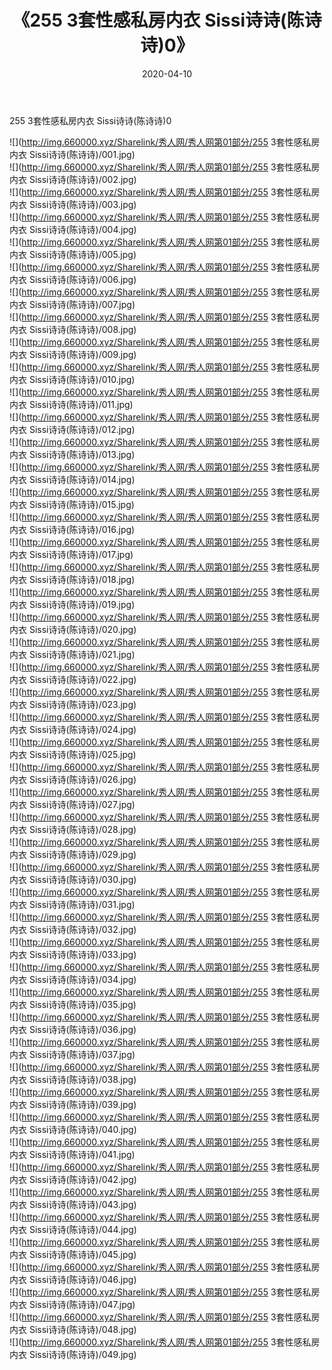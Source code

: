 ﻿---
layout: post
title:  《255 3套性感私房内衣 Sissi诗诗(陈诗诗)0》
date:   2020-04-10
img: http://img.660000.xyz/Sharelink/秀人网/秀人网第01部分/255 3套性感私房内衣 Sissi诗诗(陈诗诗)0/000.jpg
categories: [美女, 清纯, 唯美]
---

255 3套性感私房内衣 Sissi诗诗(陈诗诗)0

  ![](http://img.660000.xyz/Sharelink/秀人网/秀人网第01部分/255 3套性感私房内衣 Sissi诗诗(陈诗诗)/001.jpg) <br> ![](http://img.660000.xyz/Sharelink/秀人网/秀人网第01部分/255 3套性感私房内衣 Sissi诗诗(陈诗诗)/002.jpg) <br> ![](http://img.660000.xyz/Sharelink/秀人网/秀人网第01部分/255 3套性感私房内衣 Sissi诗诗(陈诗诗)/003.jpg) <br> ![](http://img.660000.xyz/Sharelink/秀人网/秀人网第01部分/255 3套性感私房内衣 Sissi诗诗(陈诗诗)/004.jpg) <br> ![](http://img.660000.xyz/Sharelink/秀人网/秀人网第01部分/255 3套性感私房内衣 Sissi诗诗(陈诗诗)/005.jpg) <br> ![](http://img.660000.xyz/Sharelink/秀人网/秀人网第01部分/255 3套性感私房内衣 Sissi诗诗(陈诗诗)/006.jpg) <br> ![](http://img.660000.xyz/Sharelink/秀人网/秀人网第01部分/255 3套性感私房内衣 Sissi诗诗(陈诗诗)/007.jpg) <br> ![](http://img.660000.xyz/Sharelink/秀人网/秀人网第01部分/255 3套性感私房内衣 Sissi诗诗(陈诗诗)/008.jpg) <br> ![](http://img.660000.xyz/Sharelink/秀人网/秀人网第01部分/255 3套性感私房内衣 Sissi诗诗(陈诗诗)/009.jpg) <br> ![](http://img.660000.xyz/Sharelink/秀人网/秀人网第01部分/255 3套性感私房内衣 Sissi诗诗(陈诗诗)/010.jpg) <br> ![](http://img.660000.xyz/Sharelink/秀人网/秀人网第01部分/255 3套性感私房内衣 Sissi诗诗(陈诗诗)/011.jpg) <br> ![](http://img.660000.xyz/Sharelink/秀人网/秀人网第01部分/255 3套性感私房内衣 Sissi诗诗(陈诗诗)/012.jpg) <br> ![](http://img.660000.xyz/Sharelink/秀人网/秀人网第01部分/255 3套性感私房内衣 Sissi诗诗(陈诗诗)/013.jpg) <br> ![](http://img.660000.xyz/Sharelink/秀人网/秀人网第01部分/255 3套性感私房内衣 Sissi诗诗(陈诗诗)/014.jpg) <br> ![](http://img.660000.xyz/Sharelink/秀人网/秀人网第01部分/255 3套性感私房内衣 Sissi诗诗(陈诗诗)/015.jpg) <br> ![](http://img.660000.xyz/Sharelink/秀人网/秀人网第01部分/255 3套性感私房内衣 Sissi诗诗(陈诗诗)/016.jpg) <br> ![](http://img.660000.xyz/Sharelink/秀人网/秀人网第01部分/255 3套性感私房内衣 Sissi诗诗(陈诗诗)/017.jpg) <br> ![](http://img.660000.xyz/Sharelink/秀人网/秀人网第01部分/255 3套性感私房内衣 Sissi诗诗(陈诗诗)/018.jpg) <br> ![](http://img.660000.xyz/Sharelink/秀人网/秀人网第01部分/255 3套性感私房内衣 Sissi诗诗(陈诗诗)/019.jpg) <br> ![](http://img.660000.xyz/Sharelink/秀人网/秀人网第01部分/255 3套性感私房内衣 Sissi诗诗(陈诗诗)/020.jpg) <br> ![](http://img.660000.xyz/Sharelink/秀人网/秀人网第01部分/255 3套性感私房内衣 Sissi诗诗(陈诗诗)/021.jpg) <br> ![](http://img.660000.xyz/Sharelink/秀人网/秀人网第01部分/255 3套性感私房内衣 Sissi诗诗(陈诗诗)/022.jpg) <br> ![](http://img.660000.xyz/Sharelink/秀人网/秀人网第01部分/255 3套性感私房内衣 Sissi诗诗(陈诗诗)/023.jpg) <br> ![](http://img.660000.xyz/Sharelink/秀人网/秀人网第01部分/255 3套性感私房内衣 Sissi诗诗(陈诗诗)/024.jpg) <br> ![](http://img.660000.xyz/Sharelink/秀人网/秀人网第01部分/255 3套性感私房内衣 Sissi诗诗(陈诗诗)/025.jpg) <br> ![](http://img.660000.xyz/Sharelink/秀人网/秀人网第01部分/255 3套性感私房内衣 Sissi诗诗(陈诗诗)/026.jpg) <br> ![](http://img.660000.xyz/Sharelink/秀人网/秀人网第01部分/255 3套性感私房内衣 Sissi诗诗(陈诗诗)/027.jpg) <br> ![](http://img.660000.xyz/Sharelink/秀人网/秀人网第01部分/255 3套性感私房内衣 Sissi诗诗(陈诗诗)/028.jpg) <br> ![](http://img.660000.xyz/Sharelink/秀人网/秀人网第01部分/255 3套性感私房内衣 Sissi诗诗(陈诗诗)/029.jpg) <br> ![](http://img.660000.xyz/Sharelink/秀人网/秀人网第01部分/255 3套性感私房内衣 Sissi诗诗(陈诗诗)/030.jpg) <br> ![](http://img.660000.xyz/Sharelink/秀人网/秀人网第01部分/255 3套性感私房内衣 Sissi诗诗(陈诗诗)/031.jpg) <br> ![](http://img.660000.xyz/Sharelink/秀人网/秀人网第01部分/255 3套性感私房内衣 Sissi诗诗(陈诗诗)/032.jpg) <br> ![](http://img.660000.xyz/Sharelink/秀人网/秀人网第01部分/255 3套性感私房内衣 Sissi诗诗(陈诗诗)/033.jpg) <br> ![](http://img.660000.xyz/Sharelink/秀人网/秀人网第01部分/255 3套性感私房内衣 Sissi诗诗(陈诗诗)/034.jpg) <br> ![](http://img.660000.xyz/Sharelink/秀人网/秀人网第01部分/255 3套性感私房内衣 Sissi诗诗(陈诗诗)/035.jpg) <br> ![](http://img.660000.xyz/Sharelink/秀人网/秀人网第01部分/255 3套性感私房内衣 Sissi诗诗(陈诗诗)/036.jpg) <br> ![](http://img.660000.xyz/Sharelink/秀人网/秀人网第01部分/255 3套性感私房内衣 Sissi诗诗(陈诗诗)/037.jpg) <br> ![](http://img.660000.xyz/Sharelink/秀人网/秀人网第01部分/255 3套性感私房内衣 Sissi诗诗(陈诗诗)/038.jpg) <br> ![](http://img.660000.xyz/Sharelink/秀人网/秀人网第01部分/255 3套性感私房内衣 Sissi诗诗(陈诗诗)/039.jpg) <br> ![](http://img.660000.xyz/Sharelink/秀人网/秀人网第01部分/255 3套性感私房内衣 Sissi诗诗(陈诗诗)/040.jpg) <br> ![](http://img.660000.xyz/Sharelink/秀人网/秀人网第01部分/255 3套性感私房内衣 Sissi诗诗(陈诗诗)/041.jpg) <br> ![](http://img.660000.xyz/Sharelink/秀人网/秀人网第01部分/255 3套性感私房内衣 Sissi诗诗(陈诗诗)/042.jpg) <br> ![](http://img.660000.xyz/Sharelink/秀人网/秀人网第01部分/255 3套性感私房内衣 Sissi诗诗(陈诗诗)/043.jpg) <br> ![](http://img.660000.xyz/Sharelink/秀人网/秀人网第01部分/255 3套性感私房内衣 Sissi诗诗(陈诗诗)/044.jpg) <br> ![](http://img.660000.xyz/Sharelink/秀人网/秀人网第01部分/255 3套性感私房内衣 Sissi诗诗(陈诗诗)/045.jpg) <br> ![](http://img.660000.xyz/Sharelink/秀人网/秀人网第01部分/255 3套性感私房内衣 Sissi诗诗(陈诗诗)/046.jpg) <br> ![](http://img.660000.xyz/Sharelink/秀人网/秀人网第01部分/255 3套性感私房内衣 Sissi诗诗(陈诗诗)/047.jpg) <br> ![](http://img.660000.xyz/Sharelink/秀人网/秀人网第01部分/255 3套性感私房内衣 Sissi诗诗(陈诗诗)/048.jpg) <br> ![](http://img.660000.xyz/Sharelink/秀人网/秀人网第01部分/255 3套性感私房内衣 Sissi诗诗(陈诗诗)/049.jpg) <br>